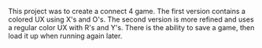 This project was to create a connect 4 game. 
The first version contains a colored UX using X's and O's. 
The second version is more refined and uses a regular color UX with R's and Y's.
There is the ability to save a game, then load it up when running again later. 
